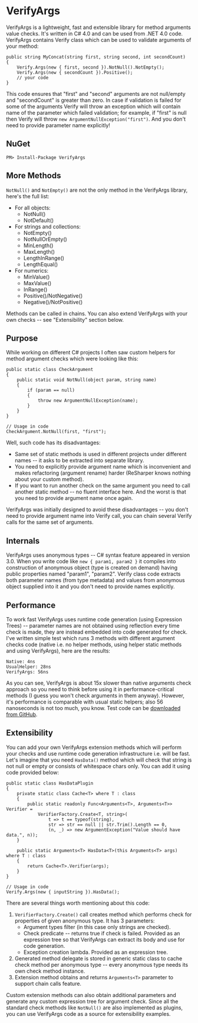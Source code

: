 VerifyArgs
==========

VerifyArgs is a lightweight, fast and extensible library for method arguments value checks. It's written in C# 4.0 and can be used from .NET 4.0 code. VerifyArgs contains Verify class which can be used to validate arguments of your method:

    public string MyConcat(string first, string second, int secondCount)
    {
        Verify.Args(new { first, second }).NotNull().NotEmpty();
        Verify.Args(new { secondCount }).Positive();
        // your code
    }

This code ensures that "first" and "second" arguments are not null/empty and "secondCount" is greater than zero. In case if validation is failed for some of the arguments Verify will throw an exception which will contain name of the parameter which failed validation; for example, if "first" is null then Verify will throw `new ArgumentNullException("first")`. And you don't need to provide parameter name explicitly!

NuGet
-----

    PM> Install-Package VerifyArgs

More Methods
------------

`NotNull()` and `NotEmpty()` are not the only method in the VerifyArgs library, here's the full list:

* For all objects:
  * NotNull()
  * NotDefault()
* For strings and collections:
  * NotEmpty()
  * NotNullOrEmpty()
  * MinLength()
  * MaxLength()
  * LengthInRange()
  * LengthEqual()
* For numerics:
  * MinValue()
  * MaxValue()
  * InRange()
  * Positive()/NotNegative()
  * Negative()/NotPositive()

Methods can be called in chains. You can also extend VerifyArgs with your own checks -- see "Extensibility" section below.

Purpose
-------

While working on different C# projects I often saw custom helpers for method argument checks which were looking like this:

    public static class CheckArgument
    {
        public static void NotNull(object param, string name)
        {
            if (param == null)
            {
                throw new ArgumentNullException(name);
            }
        }
    }

    // Usage in code
    CheckArgument.NotNull(first, "first");

Well, such code has its disadvantages:

* Same set of static methods is used in different projects under different names -- it asks to be extracted into separate library.
* You need to explicitly provide argument name which is inconvenient and makes refactoring (argument rename) harder (ReSharper knows nothing about your custom method).
* If you want to run another check on the same argument you need to call another static method -- no fluent interface here. And the worst is that you need to provide argument name once again.

VerifyArgs was initially designed to avoid these disadvantages -- you don't need to provide argument name into Verify call, you can chain several Verify calls for the same set of arguments.

Internals
---------

VerifyArgs uses anonymous types -- C# syntax feature appeared in version 3.0. When you write code like `new { param1, param2 }` it compiles into construction of anonymous object (type is created on demand) having public properties named "param1", "param2". Verify class code extracts both parameter names (from type metadata) and values from anonymous object supplied into it and you don't need to provide names explicitly.

Performance
-----------

To work fast VerifyArgs uses runtime code generation (using Expression Trees) -- parameter names are not obtained using reflection every time check is made, they are instead embedded into code generated for check. I've written simple test which runs 3 methods with different argument checks code (native i.e. no helper methods, using helper static methods and using VerifyArgs), here are the results:

    Native: 4ns
    UsualHelper: 28ns
    VerifyArgs: 56ns

As you can see, VerifyArgs is about 15x slower than native arguments check approach so you need to think before using it in performance-critical methods (I guess you won't check arguments in them anyway). However, it's performance is comparable with usual static helpers; also 56 nanoseconds is not too much, you know. Test code can be [downloaded from GitHub](https://github.com/devoyster/Oyster.Examples/tree/master/Oyster.Examples.VerifyArgs).

Extensibility
-------------

You can add your own VerifyArgs extension methods which will perform your checks and use runtime code generation infrastructure i.e. will be fast. Let's imagine that you need `HasData()` method which will check that string is not null or empty or consists of whitespace chars only. You can add it using code provided below:

    public static class HasDataPlugin
    {
        private static class Cache<T> where T : class
        {
            public static readonly Func<Arguments<T>, Arguments<T>> Verifier =
                VerifierFactory.Create<T, string>(
                    t => t == typeof(string),
                    str => str == null || str.Trim().Length == 0,
                    (n, _) => new ArgumentException("Value should have data.", n));
        }

        public static Arguments<T> HasData<T>(this Arguments<T> args) where T : class
        {
            return Cache<T>.Verifier(args);
        }
    }

    // Usage in code
    Verify.Args(new { inputString }).HasData();

There are several things worth mentioning about this code:

1. `VerifierFactory.Create()` call creates method which performs check for properties of given anonymous type. It has 3 parameters:
   * Argument types filter (in this case only strings are checked).
   * Check predicate -- returns true if check is failed. Provided as an expression tree so that VerifyArgs can extract its body and use for code generation.
   * Exception creation lambda. Provided as an expression tree.
2. Generated method delegate is stored in generic static class to cache check method per anonymous type -- every anonymous type needs its own check method instance.
3. Extension method obtains and returns `Arguments<T>` parameter to support chain calls feature.

Custom extension methods can also obtain additional parameters and generate any custom expression tree for argument check. Since all the standard check methods like `NotNull()` are also implemented as plugins, you can use VerifyArgs code as a source for extensibility examples.